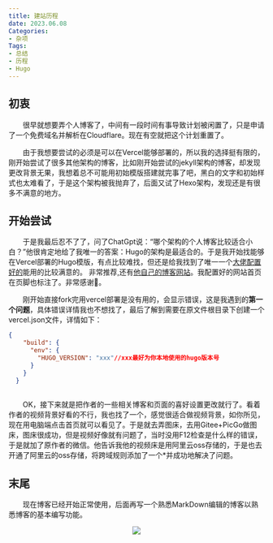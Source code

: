```yaml
---
title: 建站历程
date: 2023.06.08
Categories:
- 杂项
Tags:
- 总结
- 历程
- Hugo
---
```


## 初衷

&emsp;&emsp;很早就想要弄个人博客了，中间有一段时间有事导致计划被闲置了，只是申请了一个免费域名并解析在Cloudflare。现在有空就把这个计划重置了。

&emsp;&emsp;由于我想要尝试的必须是可以在Vercel能够部署的，所以我的选择挺有限的，刚开始尝试了很多其他架构的博客，比如刚开始尝试的jekyll架构的博客，却发现更改背景无果，我想着总不可能用初始模版搭建就完事了吧，黑白的文字和初始样式也太难看了，于是这个架构被我抛弃了，后面又试了Hexo架构，发现还是有很多不满意的地方。

## 开始尝试

&emsp;&emsp;于是我最后忍不了了，问了ChatGpt说：“哪个架构的个人博客比较适合小白？”他很肯定地给了我唯一的答案：Hugo的架构是最适合的。于是我开始找能够在Vercel部署的Hugo模版，有点比较难找，但还是给我找到了唯一一个[大佬配置好的](https://github.com/Fintinger/hugo-auto-deploy)能用的比较满意的。  非常推荐,还有[他自己的博客网站]([blog.archai.site/](https://blog.archai.site/))。我配置好的网站首页在页脚也标注了。非常感谢🙏。

&emsp;&emsp;刚开始直接fork完用vercel部署是没有用的，会显示错误，这是我遇到的**第一个问题**，具体错误详情我也不想找了，最后了解到需要在原文件根目录下创建一个vercel.json文件，详情如下：

```json
{
    "build": {
      "env": {
        "HUGO_VERSION": "xxx"//xxx最好为你本地使用的hugo版本号
      }
    }
  }
  
```

​	&emsp;&emsp;OK，接下来就是把作者的一些相关博客和页面的喜好设置更改就行了。看着作者的视频背景好看的不行，我也找了一个，感觉很适合做视频背景，如你所见，现在用电脑端点击首页就可以看见了。于是就去弄图床，去用Gitee+PicGo做图床，图床很成功，但是视频好像就有问题了，当时没用F12检查是什么样的错误，于是就加了原作者的微信。他告诉我他的视频床是用阿里云oss存储的，于是也去开通了阿里云的oss存储，将跨域规则添加了一个*并成功地解决了问题。

## 末尾

&emsp;&emsp;现在博客已经开始正常使用，后面再写一个熟悉MarkDown编辑的博客以熟悉博客的基本编写功能。


<div align=center><img src="https://imagebedss.oss-cn-shenzhen.aliyuncs.com/2245a04c50234527abd255a47f5fdbeb.gif"  />
